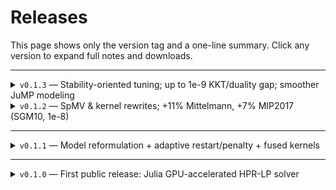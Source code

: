 # Releases
This page shows only the version tag and a one-line summary. Click any version to expand full notes and downloads.

---



<details id="v013">
<summary><code>v0.1.3</code> — Stability-oriented tuning; up to 1e-9 KKT/duality gap; smoother JuMP modeling</summary>

**Release date**: 2025-10-17

**Highlights**
1. Enhanced parameter adjustment strategy for significantly improved stability, achieving relative KKT and duality gap accuracy up to **1e-9**.  
2. Improved LP modeling pipeline with seamless **JuMP** integration for a smoother modeling experience.

**Benchmark results**
- **Platform**: NVIDIA A100-SXM4-80GB  
- **Dataset**: Mittelmann’s LP benchmark (no presolve)  
- **Performance**: 47 / 49 instances solved (**Tolerance**: 1e-4, **Time limit**: 3600s)  
- **Performance**: 41 / 49 instances solved (**Tolerance**: 1e-9, **Time limit**: 3600s)

**Downloads**
- [Source code (zip)](https://github.com/PolyU-IOR/HPR-LP/archive/refs/tags/v0.1.3.zip)  
- [Source code (tar.gz)](https://github.com/PolyU-IOR/HPR-LP/archive/refs/tags/v0.1.3.tar.gz)

</details>


<details id="v012">
<summary><code>v0.1.2</code> — SpMV & kernel rewrites; +11% Mittelmann, +7% MIP2017 (SGM10, 1e-8)</summary>

**Release date**: 2025-09-27

**Highlights**
- SpMV rewrites: added preprocessing and buffer preallocation to avoid redundant work between iterations.  
- CUDA kernel refactors: reduced memory traffic and improved occupancy.  
- Under SGM10 (1e-8 accuracy): +11% on Mittelmann’s LP benchmark set and +7% on MIP2017 large-scale LP relaxations (vs. v0.1.1).

**Downloads**
- [HPR-LP_v012_bug_fixed.zip](https://github.com/PolyU-IOR/HPR-LP/releases/download/v0.1.2/HPR-LP_v012_bug_fixed.zip)  
- [Source code (zip)](https://github.com/PolyU-IOR/HPR-LP/archive/refs/tags/v0.1.2.zip)  
- [Source code (tar.gz)](https://github.com/PolyU-IOR/HPR-LP/archive/refs/tags/v0.1.2.tar.gz)

</details>

---

<details id="v011">
<summary><code>v0.1.1</code> — Model reformulation + adaptive restart/penalty + fused kernels</summary>

**Release date**: 2025-09-09

**Highlights**
- Reformulated the problem model for better stability and consistency.  
- Added adaptive restart and automatic penalty update.  
- Fused several CUDA kernels to reduce memory traffic and improve performance.  
- Removed `sigma` and `sigma_fixed` for a cleaner interface.

**Downloads**
- [Source code (zip)](https://github.com/PolyU-IOR/HPR-LP/archive/refs/tags/v0.1.1.zip)  
- [Source code (tar.gz)](https://github.com/PolyU-IOR/HPR-LP/archive/refs/tags/v0.1.1.tar.gz)

</details>

---

<details id="v010">
<summary><code>v0.1.0</code> — First public release: Julia GPU-accelerated HPR-LP solver</summary>

**Release date**: 2025-07-04

**Highlights**
- First public release of **HPR-LP**.  
- GPU-accelerated LP solver in Julia implementing the Halpern–Peaceman–Rachford (HPR) method.  
- Supported model formulation:
```{math}
\begin{aligned}
\min_{x \in \mathbb{R}^n} \quad & (c, x) \\
\text{s.t.}\quad
& A_1 x = b_1, \\
& A_2 x \ge b_2, \\
& l \le x \le u.
\end{aligned}
```

**Downloads**
- [Source code (zip)](https://github.com/PolyU-IOR/HPR-LP/archive/refs/tags/v0.1.0.zip)  
- [Source code (tar.gz)](https://github.com/PolyU-IOR/HPR-LP/archive/refs/tags/v0.1.0.tar.gz)

</details>
